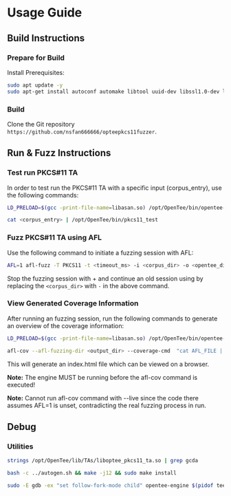 # Usage Guide

## Build Instructions

### Prepare for Build

Install Prerequisites:

```bash
sudo apt update -y
sudo apt-get install autoconf automake libtool uuid-dev libssl1.0-dev libglu1-mesa-dev libelf-dev mesa-common-dev build-essential git curl python htop pkg-config qbs gdb libfuse-dev
```



### Build 

Clone the Git repository `https://github.com/nsfan666666/opteepkcs11fuzzer`.

## Run & Fuzz Instructions

### Test run PKCS#11 TA

In order to test run the PKCS#11 TA with a specific input (corpus_entry), use the following commands: 

```bash
LD_PRELOAD=$(gcc -print-file-name=libasan.so) /opt/OpenTee/bin/opentee-engine -f 

cat <corpus_entry> | /opt/OpenTee/bin/pkcs11_test 
```

### Fuzz PKCS#11 TA using AFL

Use the following command to initiate a fuzzing session with AFL:

```bash
AFL=1 afl-fuzz -T PKCS11 -t <timeout_ms> -i <corpus_dir> -o <opentee_dir>/out -- /opt/OpenTee/bin/pkcs11_test
```

Stop the fuzzing session with <CTRL>+<C> and continue an old session using by replacing the `<corpus_dir>` with `-` in the above command.

### View Generated Coverage Information

After running an fuzzing session, run the following commands to generate an overview of the coverage information:

```bash
LD_PRELOAD=$(gcc -print-file-name=libasan.so) /opt/OpenTee/bin/opentee-engine -f

afl-cov --afl-fuzzing-dir <output_dir> --coverage-cmd  "cat AFL_FILE | LD_PRELOAD=$(gcc -print-file-name=libasan.so) /opt/OpenTee/bin/pkcs11_test" --code-dir <opentee_dir> --overwrite
```

This will generate an index.html file which can be viewed on a browser. 

**Note:** The engine MUST be running before the afl-cov command is executed!

**Note:** Cannot run afl-cov command with --live since the code there assumes AFL=1 is unset, contradicting the real fuzzing process in run.


## Debug

### Utilities

```bash
strings /opt/OpenTee/lib/TAs/liboptee_pkcs11_ta.so | grep gcda 

bash -c ../autogen.sh && make -j12 && sudo make install

sudo -E gdb -ex "set follow-fork-mode child" opentee-engine $(pidof tee_launcher)
```

